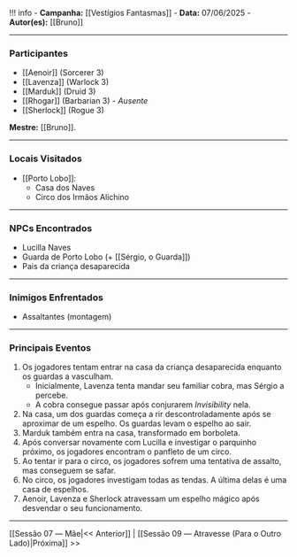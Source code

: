 !!! info
	- **Campanha:** [[Vestígios Fantasmas]]
	- **Data:** 07/06/2025
	- **Autor(es):** [[Bruno]]

---

### Participantes

- [[Aenoir]] (Sorcerer 3)
- [[Lavenza]] (Warlock 3)
- [[Marduk]] (Druid 3)
- [[Rhogar]] (Barbarian 3) - *Ausente*
- [[Sherlock]] (Rogue 3)

**Mestre:** [[Bruno]].

---  

### Locais Visitados

- [[Porto Lobo]]:
	- Casa dos Naves
	- Circo dos Irmãos Alichino

---

### NPCs Encontrados

- Lucilla Naves
- Guarda de Porto Lobo (+ [[Sérgio, o Guarda]])
- Pais da criança desaparecida

---

### Inimigos Enfrentados

- Assaltantes (montagem)

---

### Principais Eventos

1. Os jogadores tentam entrar na casa da criança desaparecida enquanto os guardas a vasculham.
	- Inicialmente, Lavenza tenta mandar seu familiar cobra, mas Sérgio a percebe.
	- A cobra consegue passar após conjurarem *Invisibility* nela.
2. Na casa, um dos guardas começa a rir descontroladamente após se aproximar de um espelho. Os guardas levam o espelho ao sair.
3. Marduk também entra na casa, transformado em borboleta.
4. Após conversar novamente com Lucilla e investigar o parquinho próximo, os jogadores encontram o panfleto de um circo.
5. Ao tentar ir para o circo, os jogadores sofrem uma tentativa de assalto, mas conseguem se safar.
6. No circo, os jogadores investigam todas as tendas. A última delas é uma casa de espelhos.
7. Aenoir, Lavenza e Sherlock atravessam um espelho mágico após desvendar o seu funcionamento.

---

[[Sessão 07 ― Mãe|<< Anterior]] | [[Sessão 09 ― Atravesse (Para o Outro Lado)|Próxima]] >>